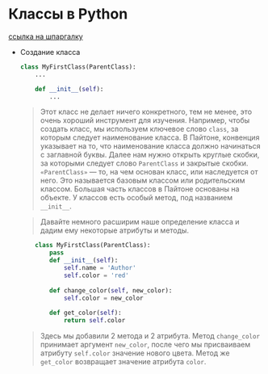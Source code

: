 Классы в Python
====

[ссылка на шпаргалку](https://texterra.ru/blog/ischerpyvayushchaya-shpargalka-po-sintaksisu-razmetki-markdown-na-zametku-avtoram-veb-razrabotchikam.html)

* Создание класса

    ```py
    class MyFirstClass(ParentClass):
        ...

        def __init__(self):
            ...
    ```

    >Этот класс не делает ничего конкретного, тем не менее, это очень хороший инструмент для изучения. Например, чтобы создать класс, мы используем ключевое слово `class`, за которым следует наименование класса. В Пайтоне, конвенция указывает на то, что наименование класса должно начинаться с заглавной буквы. Далее нам нужно открыть круглые скобки, за которыми следует слово `ParentClass` и закрытые скобки. `«ParentClass»` — то, на чем основан класс, или наследуется от него. Это называется базовым классом или родительским классом. Большая часть классов в Пайтоне основаны на объекте. У классов есть особый метод, под названием `__init__`.

    >Давайте немного расширим наше определение класса и дадим ему некоторые атрибуты и методы.

    ```py
        class MyFirstClass(ParentClass):
            pass
            def __init__(self):
                self.name = 'Author'
                self.color = 'red'
            
            def change_color(self, new_color):
                self.color = new_color
            
            def get_color(self):
                return self.color
    ```

    >Здесь мы добавили 2 метода и 2 атрибута. Метод `change_color` принимает аргумент `new_color`, после чего мы присваиваем атрибуту  `self.color` значение нового цвета. Метод же `get_color` возвращает значение атрибута `color`.
